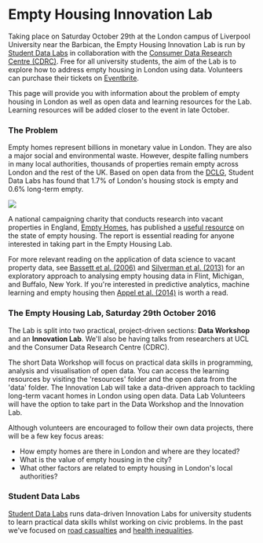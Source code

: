 # Empty Housing Innovation Lab

Taking place on Saturday October 29th at the London campus of Liverpool University near the Barbican, the Empty Housing Innovation Lab is run by [Student Data Labs](https://studentdatalabs.com) in collaboration with the [Consumer Data Research Centre (CDRC)](https://www.cdrc.ac.uk/). Free for all university students, the aim of the Lab is to explore how to address empty housing in London using data. Volunteers can purchase their tickets on [Eventbrite](https://www.eventbrite.co.uk/e/empty-housing-innovation-lab-tickets-27443479185). 

This page will provide you with information about the problem of empty housing in London as well as open data and learning resources for the Lab. Learning resources will be added closer to the event in late October.

### The Problem
Empty homes represent billions in monetary value in London. They are also a major social and environmental waste. However, despite falling numbers in many local authorities, thousands of properties remain empty across London and the rest of the UK. Based on open data from the [DCLG](https://www.gov.uk/government/statistical-data-sets/live-tables-on-dwelling-stock-including-vacants), Student Data Labs has found that 1.7% of London's housing stock is empty and 0.6% long-term empty.

![](https://studentdatalabs.files.wordpress.com/2016/10/screen-shot-2016-10-21-at-03-01-14.png)

A national campaigning charity that conducts research into vacant properties in England, [Empty Homes](http://www.emptyhomes.com/), has published a [useful resource](http://www.emptyhomes.com/wp-content/uploads/2011/05/Empty-Homes-in-England-Final-September-2016.pdf) on the state of empty housing. The report is essential reading for anyone interested in taking part in the Empty Housing Lab. 

For more relevant reading on the application of data science to vacant property data, see [Bassett et al. (2006)](http://people.virginia.edu/~emb7d/docs/Understanding%20Owner%20Decision.pdf) and [Silverman et al. (2013)](http://onlinelibrary.wiley.com/store/10.1111/j.1467-9906.2012.00627.x/asset/j.1467-9906.2012.00627.x.pdf?v=1&t=iupqtvmt&s=4f8880b8a08e5e2f019c75163de4141c8ac0312d&systemMessage=Due+to+essential+maintenance+the+subscribe%2Frenew+pages+will+be+unavailable+on+Wednesday+26+October+between+02%3A00+-+08%3A00+BST%2F+09%3A00+%E2%80%93+15%3A00++SGT%2F+21%3A00-+03%3A00+EDT.+Apologies+for+the+inconvenience.) for an exploratory approach to analysing empty housing data in Flint, Michigan, and Buffalo, New York. If you're interested in predictive analytics, machine learning and empty housing then [Appel et al. (2014)](https://ideas.repec.org/a/eee/tefoso/v89y2014icp161-173.html) is worth a read. 

### The Empty Housing Lab, Saturday 29th October 2016
The Lab is split into two practical, project-driven sections: <b>Data Workshop</b> and an <b>Innovation Lab</b>. We'll also be having talks from researchers at UCL and the Consumer Data Research Centre (CDRC).

The short Data Workshop will focus on practical data skills in programming, analysis and visualisation of open data. You can access the learning resources by visiting the 'resources' folder and the open data from the 'data' folder. The Innovation Lab will take a data-driven approach to tackling long-term vacant homes in London using open data. Data Lab Volunteers will have the option to take part in the Data Workshop and the Innovation Lab.

Although volunteers are encouraged to follow their own data projects, there will be a few key focus areas:
+ How empty homes are there in London and where are they located?
+ What is the value of empty housing in the city?
+ What other factors are related to empty housing in London's local authorities?

### Student Data Labs
[Student Data Labs](https://studentdatalabs.com) runs data-driven Innovation Labs for university students to learn practical data skills whilst working on civic problems. In the past we've focused on [road casualties](https://github.com/StudentDataLabs/VisionZeroInnovationLab) and [health inequalities](https://github.com/StudentDataLabs/HealthInnovationLab).
